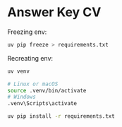 # Answer Key CV


Freezing env:
```bash
uv pip freeze > requirements.txt
```

Recreating env:
```bash
uv venv

# Linux or macOS
source .venv/bin/activate
# Windows
.venv\Scripts\activate

uv pip install -r requirements.txt
```